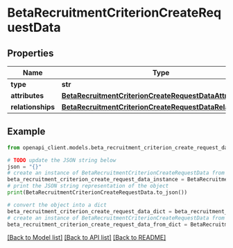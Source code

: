 # BetaRecruitmentCriterionCreateRequestData


## Properties

Name | Type | Description | Notes
------------ | ------------- | ------------- | -------------
**type** | **str** |  | 
**attributes** | [**BetaRecruitmentCriterionCreateRequestDataAttributes**](BetaRecruitmentCriterionCreateRequestDataAttributes.md) |  | 
**relationships** | [**BetaRecruitmentCriterionCreateRequestDataRelationships**](BetaRecruitmentCriterionCreateRequestDataRelationships.md) |  | 

## Example

```python
from openapi_client.models.beta_recruitment_criterion_create_request_data import BetaRecruitmentCriterionCreateRequestData

# TODO update the JSON string below
json = "{}"
# create an instance of BetaRecruitmentCriterionCreateRequestData from a JSON string
beta_recruitment_criterion_create_request_data_instance = BetaRecruitmentCriterionCreateRequestData.from_json(json)
# print the JSON string representation of the object
print(BetaRecruitmentCriterionCreateRequestData.to_json())

# convert the object into a dict
beta_recruitment_criterion_create_request_data_dict = beta_recruitment_criterion_create_request_data_instance.to_dict()
# create an instance of BetaRecruitmentCriterionCreateRequestData from a dict
beta_recruitment_criterion_create_request_data_from_dict = BetaRecruitmentCriterionCreateRequestData.from_dict(beta_recruitment_criterion_create_request_data_dict)
```
[[Back to Model list]](../README.md#documentation-for-models) [[Back to API list]](../README.md#documentation-for-api-endpoints) [[Back to README]](../README.md)


